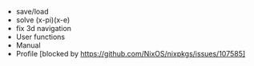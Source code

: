 * save/load
* solve (x-pi)(x-e)
* fix 3d navigation
* User functions
* Manual
* Profile [blocked by https://github.com/NixOS/nixpkgs/issues/107585]

